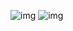 ![img](https://raw.githubusercontent.com/rozbo/MyEnsage/master/Lion/demo_0.gif)
![img](https://raw.githubusercontent.com/rozbo/MyEnsage/master/Lion/demo_1.gif)